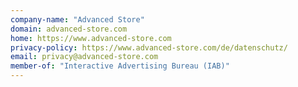 ```yaml
---
company-name: "Advanced Store"
domain: advanced-store.com
home: https://www.advanced-store.com
privacy-policy: https://www.advanced-store.com/de/datenschutz/
email: privacy@advanced-store.com
member-of: "Interactive Advertising Bureau (IAB)"
---
```




